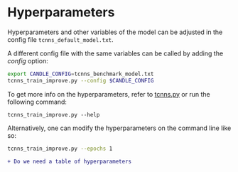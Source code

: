 # Hyperparameters

Hyperparameters and other variables of the model can be adjusted in the config file `tcnns_default_model.txt`. 

A different config file with the same variables can be called by adding the *config* option: 

```sh
export CANDLE_CONFIG=tcnns_benchmark_model.txt
tcnns_train_improve.py --config $CANDLE_CONFIG
```

To get more info on the hyperparameters, refer to [tcnns.py](tcnns.py) or run the following command:
```
tcnns_train_improve.py --help
```

Alternatively, one can modify the hyperparameters on the command line like so:

```sh
tcnns_train_improve.py --epochs 1
```

```diff
+ Do we need a table of hyperparameters
```
